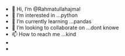 - 👋 Hi, I’m @Rahmatullahajmal
- 👀 I’m interested in ...python
- 🌱 I’m currently learning ...pandas
- 💞️ I’m looking to collaborate on ...dont knowe
- 📫 How to reach me ...kind
-
-

<!---
Rahmatullahajmal/Rahmatullahajmal is a ✨ special ✨ repository because its `README.md` (this file) appears on your GitHub profile.
You can click the Preview link to take a look at your changes.
--->
